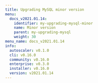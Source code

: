```yaml
---
title: Upgrading MySQL minor version
menu:
  docs_v2021.01.14:
    identifier: my-upgrading-mysql-minor
    name: Minor version
    parent: my-upgrading-mysql
    weight: 30
menu_name: docs_v2021.01.14
info:
  autoscaler: v0.1.0
  cli: v0.16.0
  community: v0.16.0
  enterprise: v0.3.0
  installer: v0.16.0
  version: v2021.01.14
---
```



